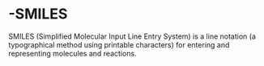 # -SMILES
SMILES (Simplified Molecular Input Line Entry System) is a line notation (a typographical method using printable characters) for entering and representing molecules and reactions.
